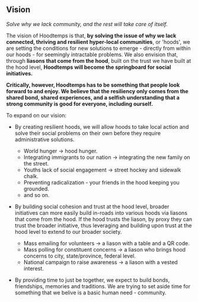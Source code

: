 ## Vision
*Solve why we lack community, and the rest will take care of itself.*

The vision of Hoodtemps is that, **by solving the issue of why we lack connected, thriving and resilient hyper-local communities**, or 'hoods', we are setting the conditions for new solutions to emerge - directly from within our hoods - for seemingly intractable problems. We also envision that, through **liasons that come from the hood**, built on the trust we have built at the hood level, **Hoodtemps will become the springboard for social initiatives.**


**Critically, however, Hoodtemps has to be something that people look forward to and enjoy. We believe that the resiliency only comes from the shared bond, shared experiences, and a selfish understanding that a strong community is good for everyone, including ourself.**


To expand on our vision:

* By creating resilient hoods, we will allow hoods to take local action and solve their social problems on their own before they require administrative solutions.
    * World hunger -> hood hunger.
    * Integrating immigrants to our nation -> integrating the new family on the street.
    * Youths lack of social engagement -> street hockey and sidewalk chalk.
    * Preventing radicalization - your friends in the hood keeping you grounded.
    * and so on.

* By building social cohesion and trust at the hood level, broader initiatives can more easily build in-roads into various hoods via liasons that come from the hood. If the hood trusts the liason, by proxy they can trust the broader initiative, thus leveraging and building upon trust at the hood level to extend to our broader society.
    * Mass emailing for volunteers -> a liason with a table and a QR code.
    * Mass polling for constituent concerns -> a liason who brings hood concerns to city, state/province, federal level.
    * National campaign to raise awareness -> a liason with a vested interest.

* By providing time to just be together, we expect to build bonds, friendships, memories and traditions. We are trying to set aside time for something that we belive is a basic human need - community.
